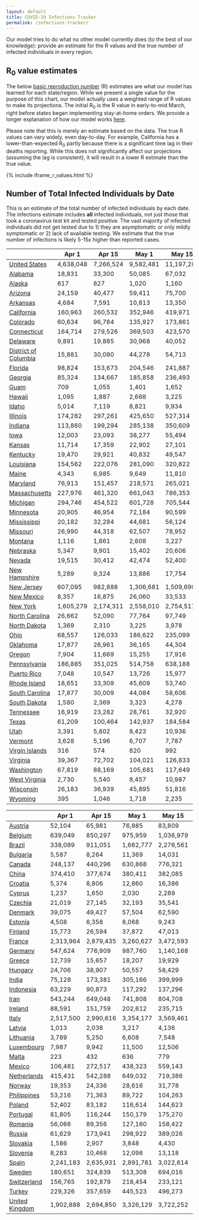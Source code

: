 ```yaml
---
layout: default
title: COVID-19 Infections Tracker
permalink: /infections-tracker/
---
```


Our model tries to do what no other model currently does (to the best of our knowledge): provide an estimate for the R values and the true number of infected individuals in every region.

## R<sub>0</sub> value estimates

The below [basic reproduction number](https://en.wikipedia.org/wiki/Basic_reproduction_number) (R) estimates are what our model has learned for each state/region. While we present a single value for the purpose of this chart, our model actually uses a weighted range of R values to make its projections. The initial R<sub>0</sub> is the R value in early-to-mid March, right before states began implementing stay-at-home orders. We provide a longer explanation of how our model works [here](/model-details).

Please note that this is merely an estimate based on the data. The true R values can vary widely, even day-to-day. For example, California has a lower-than-expected R<sub>0</sub> partly because there is a significant time lag in their deaths reporting. While this does not significantly affect our projections (assuming the lag is consistent), it will result in a lower R estimate than the true value.

{% include iframe_r_values.html %}

## Number of Total Infected Individuals by Date
This is an estimate of the total number of infected individuals by each date. The infections estimate includes **all** infected individuals, not just those that took a coronavirus test kit and tested positive. The vast majority of infected individuals did not get tested due to 1) they are asymptomatic or only mildly symptomatic or 2) lack of available testing. We estimate that the true number of infections is likely 5-15x higher than reported cases.


|                                |     Apr 1 |    Apr 15 |     May 1 |     May 15 |      Jun 1 |     Jun 15 |      Jul 1 |     Jul 15 |      Aug 1 |
|--------------------------------|-----------|-----------|-----------|------------|------------|------------|------------|------------|------------|
| [United States](/us)           | 4,638,048 | 7,266,524 | 9,582,481 | 11,197,280 | 12,868,457 | 14,186,469 | 15,695,744 | 16,886,542 | 18,100,525 |
| [Alabama](/us-al)              |    18,831 |    33,300 |    50,085 |     67,032 |     92,825 |    115,252 |    139,316 |    158,621 |    179,908 |
| [Alaska](/us-ak)               |       617 |       827 |     1,020 |      1,160 |      1,285 |      1,347 |      1,375 |      1,379 |      1,380 |
| [Arizona](/us-az)              |    24,159 |    40,477 |    59,411 |     75,700 |     98,470 |    121,477 |    148,054 |    169,670 |    193,877 |
| [Arkansas](/us-ar)             |     4,684 |     7,591 |    10,813 |     13,350 |     16,375 |     18,809 |     21,218 |     22,958 |     24,766 |
| [California](/us-ca)           |   160,963 |   260,532 |   352,946 |    419,971 |    489,077 |    547,496 |    627,473 |    700,475 |    783,749 |
| [Colorado](/us-co)             |    60,634 |    96,784 |   135,927 |    173,861 |    230,716 |    278,305 |    326,800 |    363,684 |    401,828 |
| [Connecticut](/us-ct)          |   164,714 |   279,526 |   369,503 |    423,570 |    468,640 |    498,257 |    528,729 |    549,341 |    566,496 |
| [Delaware](/us-de)             |     9,891 |    19,885 |    30,968 |     40,052 |     50,092 |     58,702 |     69,930 |     79,202 |     88,437 |
| [District of Columbia](/us-dc) |    15,881 |    30,090 |    44,278 |     54,713 |     65,039 |     72,944 |     82,170 |     88,963 |     94,952 |
| [Florida](/us-fl)              |    98,824 |   153,673 |   204,546 |    241,887 |    289,337 |    335,597 |    388,640 |    431,944 |    480,678 |
| [Georgia](/us-ga)              |    85,324 |   134,667 |   185,858 |    236,493 |    310,021 |    369,384 |    431,502 |    480,515 |    533,421 |
| [Guam](/us-gu)                 |       709 |     1,055 |     1,401 |      1,652 |      1,884 |      2,029 |      2,139 |      2,195 |      2,239 |
| [Hawaii](/us-hi)               |     1,095 |     1,887 |     2,668 |      3,225 |      3,734 |      4,046 |      4,267 |      4,358 |      4,414 |
| [Idaho](/us-id)                |     5,014 |     7,119 |     8,821 |      9,934 |     10,912 |     11,490 |     11,878 |     12,029 |     12,117 |
| [Illinois](/us-il)             |   174,282 |   297,261 |   425,650 |    527,314 |    637,726 |    732,816 |    860,588 |    969,837 |  1,082,593 |
| [Indiana](/us-in)              |   113,860 |   199,294 |   285,138 |    350,609 |    434,272 |    513,603 |    597,283 |    657,948 |    717,272 |
| [Iowa](/us-ia)                 |    12,003 |    23,093 |    38,277 |     55,494 |     84,087 |    109,711 |    137,292 |    159,347 |    183,383 |
| [Kansas](/us-ks)               |    11,714 |    17,359 |    22,902 |     27,101 |     32,283 |     36,895 |     41,862 |     45,749 |     50,011 |
| [Kentucky](/us-ky)             |    19,470 |    29,921 |    40,832 |     49,547 |     59,089 |     67,308 |     78,309 |     88,150 |     99,254 |
| [Louisiana](/us-la)            |   154,562 |   222,076 |   281,090 |    320,822 |    357,519 |    383,828 |    412,685 |    434,215 |    454,633 |
| [Maine](/us-me)                |     4,343 |     6,985 |     9,649 |     11,810 |     14,150 |     15,667 |     16,835 |     17,450 |     17,941 |
| [Maryland](/us-md)             |    76,913 |   151,457 |   218,571 |    265,021 |    310,422 |    346,258 |    391,161 |    427,855 |    464,483 |
| [Massachusetts](/us-ma)        |   227,976 |   461,320 |   661,043 |    786,353 |    893,482 |    965,006 |  1,039,189 |  1,089,239 |  1,130,506 |
| [Michigan](/us-mi)             |   294,746 |   454,522 |   601,728 |    705,544 |    805,676 |    881,051 |    968,352 |  1,034,907 |  1,097,669 |
| [Minnesota](/us-mn)            |    20,905 |    46,954 |    72,184 |     90,599 |    113,993 |    136,855 |    162,818 |    183,604 |    206,405 |
| [Mississippi](/us-ms)          |    20,182 |    32,284 |    44,681 |     56,124 |     72,470 |     86,171 |    100,516 |    111,781 |    123,949 |
| [Missouri](/us-mo)             |    26,990 |    44,318 |    62,507 |     78,952 |    103,552 |    125,646 |    149,455 |    168,766 |    190,330 |
| [Montana](/us-mt)              |     1,116 |     1,861 |     2,608 |      3,227 |      3,930 |      4,419 |      4,843 |      5,109 |      5,357 |
| [Nebraska](/us-ne)             |     5,347 |     9,901 |    15,402 |     20,606 |     28,037 |     34,441 |     41,227 |     46,555 |     52,350 |
| [Nevada](/us-nv)               |    19,515 |    30,412 |    42,474 |     52,400 |     63,361 |     72,713 |     84,903 |     95,498 |    107,094 |
| [New Hampshire](/us-nh)        |     5,289 |     9,324 |    13,886 |     17,754 |     23,147 |     28,631 |     34,977 |     40,126 |     45,863 |
| [New Jersey](/us-nj)           |   607,095 |   982,888 | 1,306,681 |  1,509,690 |  1,679,057 |  1,788,733 |  1,900,599 |  1,973,793 |  2,031,355 |
| [New Mexico](/us-nm)           |     8,357 |    16,875 |    26,060 |     33,533 |     41,905 |     49,318 |     59,502 |     68,602 |     78,655 |
| [New York](/us-ny)             | 1,605,279 | 2,174,311 | 2,558,010 |  2,754,517 |  2,893,695 |  2,971,509 |  3,041,361 |  3,086,083 |  3,123,582 |
| [North Carolina](/us-nc)       |    26,662 |    52,090 |    77,764 |     97,749 |    119,520 |    138,518 |    164,618 |    188,300 |    215,157 |
| [North Dakota](/us-nd)         |     1,369 |     2,310 |     3,225 |      3,978 |      4,836 |      5,436 |      5,959 |      6,288 |      6,590 |
| [Ohio](/us-oh)                 |    68,557 |   126,033 |   186,622 |    235,099 |    288,752 |    336,117 |    401,681 |    460,387 |    524,912 |
| [Oklahoma](/us-ok)             |    17,877 |    26,961 |    36,165 |     44,304 |     54,991 |     63,594 |     72,432 |     79,251 |     86,610 |
| [Oregon](/us-or)               |     7,904 |    11,669 |    15,255 |     17,916 |     20,642 |     22,827 |     25,534 |     27,879 |     30,541 |
| [Pennsylvania](/us-pa)         |   186,885 |   351,025 |   514,758 |    638,188 |    766,541 |    873,090 |  1,012,230 |  1,128,154 |  1,244,521 |
| [Puerto Rico](/us-pr)          |     7,048 |    10,547 |    13,726 |     15,977 |     18,167 |     19,808 |     21,661 |     23,168 |     24,826 |
| [Rhode Island](/us-ri)         |    18,651 |    33,309 |    45,609 |     53,740 |     61,184 |     66,340 |     71,515 |     75,100 |     78,421 |
| [South Carolina](/us-sc)       |    17,877 |    30,009 |    44,084 |     58,606 |     81,845 |    102,553 |    125,184 |    143,846 |    164,983 |
| [South Dakota](/us-sd)         |     1,580 |     2,369 |     3,323 |      4,278 |      5,653 |      6,826 |      8,086 |      9,107 |     10,259 |
| [Tennessee](/us-tn)            |    16,919 |    23,282 |    28,761 |     32,920 |     37,369 |     40,286 |     42,613 |     43,936 |     45,038 |
| [Texas](/us-tx)                |    61,209 |   100,464 |   142,937 |    184,584 |    248,840 |    305,698 |    368,335 |    420,655 |    481,039 |
| [Utah](/us-ut)                 |     3,391 |     5,802 |     8,423 |     10,936 |     14,582 |     17,713 |     21,088 |     23,835 |     26,959 |
| [Vermont](/us-vt)              |     3,628 |     5,196 |     6,707 |      7,787 |      8,799 |      9,472 |     10,062 |     10,429 |     10,760 |
| [Virgin Islands](/us-vi)       |       316 |       574 |       820 |        992 |      1,145 |      1,232 |      1,283 |      1,294 |      1,297 |
| [Virginia](/us-va)             |    39,367 |    72,702 |   104,021 |    126,833 |    150,482 |    170,465 |    197,518 |    221,757 |    248,745 |
| [Washington](/us-wa)           |    67,819 |    88,169 |   105,681 |    117,649 |    129,157 |    137,970 |    148,650 |    157,701 |    167,589 |
| [West Virginia](/us-wv)        |     2,730 |     5,540 |     8,457 |     10,987 |     14,475 |     17,444 |     20,571 |     23,035 |     25,752 |
| [Wisconsin](/us-wi)            |    26,183 |    36,939 |    45,895 |     51,816 |     57,237 |     61,014 |     64,904 |     67,844 |     70,934 |
| [Wyoming](/us-wy)              |       395 |     1,046 |     1,718 |      2,235 |      2,734 |      3,015 |      3,182 |      3,223 |      3,235 |

|                                   |     Apr 1 |    Apr 15 |     May 1 |    May 15 |     Jun 1 |    Jun 15 |     Jul 1 |    Jul 15 |     Aug 1 |
|-----------------------------------|-----------|-----------|-----------|-----------|-----------|-----------|-----------|-----------|-----------|
| [Austria](/austria)               |    52,104 |    65,981 |    76,885 |    83,809 |    90,917 |    95,962 |   100,457 |   103,469 |   106,415 |
| [Belgium](/belgium)               |   639,049 |   850,297 |   975,959 | 1,036,979 | 1,088,738 | 1,122,740 | 1,151,729 | 1,169,927 | 1,185,816 |
| [Brazil](/brazil)                 |   338,089 |   911,051 | 1,662,777 | 2,276,561 | 2,965,404 | 3,499,321 | 4,084,163 | 4,580,886 | 5,171,940 |
| [Bulgaria](/bulgaria)             |     5,587 |     8,264 |    11,369 |    14,031 |    17,728 |    21,453 |    25,821 |    29,487 |    33,779 |
| [Canada](/canada)                 |   248,137 |   440,296 |   630,868 |   776,321 |   931,796 | 1,045,136 | 1,160,403 | 1,250,294 | 1,347,480 |
| [China](/china)                   |   374,410 |   377,674 |   380,411 |   382,085 |   383,276 |   383,626 |   383,733 |   383,759 |   383,769 |
| [Croatia](/croatia)               |     5,374 |     8,806 |    12,860 |    16,386 |    21,340 |    26,356 |    32,237 |    37,142 |    42,824 |
| [Cyprus](/cyprus)                 |     1,237 |     1,650 |     2,030 |     2,289 |     2,528 |     2,651 |     2,703 |     2,711 |     2,714 |
| [Czechia](/czechia)               |    21,019 |    27,145 |    32,193 |    35,541 |    38,780 |    40,638 |    41,699 |    42,032 |    42,191 |
| [Denmark](/denmark)               |    39,075 |    49,427 |    57,504 |    62,590 |    67,746 |    71,324 |    74,416 |    76,411 |    78,290 |
| [Estonia](/estonia)               |     4,508 |     6,358 |     8,068 |     9,243 |    10,374 |    11,005 |    11,342 |    11,429 |    11,465 |
| [Finland](/finland)               |    15,773 |    26,594 |    37,872 |    47,013 |    59,467 |    72,062 |    86,769 |    98,919 |   112,779 |
| [France](/france)                 | 2,313,964 | 2,879,435 | 3,260,627 | 3,472,593 | 3,682,806 | 3,848,832 | 4,012,925 | 4,130,326 | 4,245,815 |
| [Germany](/germany)               |   547,624 |   776,909 |   987,760 | 1,140,168 | 1,329,195 | 1,508,808 | 1,712,849 | 1,879,070 | 2,066,050 |
| [Greece](/greece)                 |    12,739 |    15,657 |    18,207 |    19,929 |    21,675 |    22,797 |    23,624 |    24,065 |    24,430 |
| [Hungary](/hungary)               |    24,706 |    38,907 |    50,557 |    58,429 |    67,748 |    76,252 |    85,773 |    93,517 |   102,309 |
| [India](/india)                   |    75,128 |   173,381 |   305,166 |   399,999 |   495,194 |   561,914 |   628,589 |   680,672 |   738,284 |
| [Indonesia](/indonesia)           |    63,229 |    90,873 |   117,292 |   137,296 |   158,530 |   173,752 |   188,747 |   200,145 |   212,437 |
| [Iran](/iran)                     |   543,244 |   649,048 |   741,808 |   804,708 |   863,909 |   901,586 |   935,028 |   957,930 |   979,843 |
| [Ireland](/ireland)               |    88,591 |   151,759 |   202,612 |   235,715 |   273,257 |   305,811 |   338,883 |   362,440 |   385,240 |
| [Italy](/italy)                   | 2,517,500 | 2,990,616 | 3,354,177 | 3,569,461 | 3,783,436 | 3,946,275 | 4,107,053 | 4,224,949 | 4,344,785 |
| [Latvia](/latvia)                 |     1,013 |     2,038 |     3,217 |     4,136 |     5,182 |     5,946 |     6,621 |     7,031 |     7,387 |
| [Lithuania](/lithuania)           |     3,789 |     5,250 |     6,608 |     7,548 |     8,489 |     9,060 |     9,428 |     9,577 |     9,669 |
| [Luxembourg](/luxembourg)         |     7,987 |     9,942 |    11,500 |    12,506 |    13,479 |    14,052 |    14,406 |    14,547 |    14,633 |
| [Malta](/malta)                   |       223 |       432 |       636 |       779 |       913 |       986 |     1,023 |     1,028 |     1,029 |
| [Mexico](/mexico)                 |   106,481 |   272,517 |   438,323 |   559,143 |   684,478 |   774,728 |   866,811 |   939,693 | 1,020,680 |
| [Netherlands](/netherlands)       |   415,431 |   542,288 |   649,032 |   719,386 |   797,723 |   863,623 |   931,632 |   982,371 | 1,034,489 |
| [Norway](/norway)                 |    19,353 |    24,336 |    28,616 |    31,778 |    34,919 |    36,910 |    38,513 |    39,491 |    40,379 |
| [Philippines](/philippines)       |    53,216 |    71,363 |    89,722 |   104,263 |   120,328 |   132,323 |   144,705 |   154,609 |   165,759 |
| [Poland](/poland)                 |    52,402 |    83,182 |   116,614 |   144,623 |   184,354 |   226,542 |   277,404 |   320,729 |   371,833 |
| [Portugal](/portugal)             |    81,805 |   116,244 |   150,179 |   175,270 |   204,654 |   228,817 |   253,602 |   272,281 |   292,035 |
| [Romania](/romania)               |    56,066 |    89,356 |   127,160 |   158,422 |   199,293 |   237,161 |   279,334 |   313,196 |   351,061 |
| [Russia](/russia)                 |    61,629 |   173,941 |   298,922 |   389,026 |   481,256 |   546,975 |   613,500 |   665,873 |   723,960 |
| [Slovakia](/slovakia)             |     1,586 |     2,907 |     3,848 |     4,430 |     5,008 |     5,382 |     5,666 |     5,809 |     5,918 |
| [Slovenia](/slovenia)             |     8,283 |    10,468 |    12,096 |    13,118 |    14,117 |    14,741 |    15,187 |    15,419 |    15,609 |
| [Spain](/spain)                   | 2,241,183 | 2,635,931 | 2,891,781 | 3,022,614 | 3,136,353 | 3,212,023 | 3,279,798 | 3,325,820 | 3,369,752 |
| [Sweden](/sweden)                 |   180,651 |   324,839 |   513,308 |   694,016 |   925,869 | 1,119,489 | 1,332,201 | 1,487,053 | 1,628,166 |
| [Switzerland](/switzerland)       |   156,765 |   192,879 |   218,454 |   233,121 |   247,367 |   257,633 |   267,292 |   274,180 |   281,154 |
| [Turkey](/turkey)                 |   229,326 |   357,659 |   445,523 |   496,273 |   539,642 |   564,912 |   584,649 |   596,330 |   606,411 |
| [United Kingdom](/united-kingdom) | 1,902,888 | 2,694,850 | 3,326,129 | 3,722,252 | 4,149,793 | 4,506,900 | 4,868,533 | 5,129,874 | 5,387,962 |
